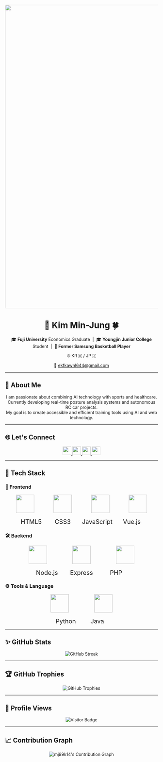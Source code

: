 

<p align="center">
  <img src="https://capsule-render.vercel.app/api?type=waving&color=6994CD&text=Welcome%20to%20Min-Jung's%20GitHub!&animation=twinkling&height=250&fontSize=60&fontColor=FFFFFF&fontAlign=center" width="1000"/>
</p>

<h1 align="center">🐼 Kim Min-Jung 🍀</h1>

<p align="center">
  🎓 <b>Fuji University</b> Economics Graduate &nbsp;|&nbsp;
  🎓 <b>Youngjin Junior College</b> Student &nbsp;|&nbsp;
  🏀 <b>Former Samsung Basketball Player</b>
</p>

<p align="center">
  🌐 KR 🇰 / JP 🇯
</p>

<p align="center">
  📧 <a href="mailto:ekfkawnl644@gmail.com">ekfkawnl644@gmail.com</a>
</p>

---

## 👋 About Me

<p align="center">
  I am passionate about combining AI technology with sports and healthcare. <br>
  Currently developing real-time posture analysis systems and autonomous RC car projects.<br>
  My goal is to create accessible and efficient training tools using AI and web technology.
</p>

---

## 🌐 Let's Connect
<p align="center">
  <a href="https://github.com/mj99k14">
    <img src="https://img.shields.io/badge/GitHub-181717?style=flat&logo=github&logoColor=white" height="28"/>
  </a>
  <a href="https://www.instagram.com/minjung_K13/">
    <img src="https://img.shields.io/badge/Instagram-E4405F?style=flat&logo=instagram&logoColor=white" height="28"/>
  </a>
  <a href="mailto:ekfkawnl644@gmail.com">
    <img src="https://img.shields.io/badge/Gmail-D14836?style=flat&logo=gmail&logoColor=white" height="28"/>
  </a>
  <a href="https://zenn.dev/kmj13">
    <img src="https://img.shields.io/badge/Zenn-3EA8FF?style=flat&logo=zenn&logoColor=white" height="28"/>
  </a>
</p>

---
## 🧰 Tech Stack

### 🎨 Frontend
<p align="center">
  <img src="https://cdn.jsdelivr.net/gh/devicons/devicon/icons/html5/html5-original.svg" width="60" hspace="30"/>
  <img src="https://cdn.jsdelivr.net/gh/devicons/devicon/icons/css3/css3-original.svg" width="60" hspace="30"/>
  <img src="https://cdn.jsdelivr.net/gh/devicons/devicon/icons/javascript/javascript-original.svg" width="60" hspace="30"/>
  <img src="https://cdn.jsdelivr.net/gh/devicons/devicon/icons/vuejs/vuejs-original.svg" width="60" hspace="30"/>
</p>
<p align="center">
 <span style="display:inline-block; width:100px; text-align:center; font-size:20px;">HTML5</span>
  <span style="display:inline-block; width:100px; text-align:center; font-size:20px;">CSS3</span>
  <span style="display:inline-block; width:120px; text-align:center; font-size:20px;">JavaScript</span>
  <span style="display:inline-block; width:100px; text-align:center; font-size:20px;">Vue.js</span>
</p>

### 🛠️ Backend
<p align="center">
  <img src="https://cdn.jsdelivr.net/gh/devicons/devicon/icons/nodejs/nodejs-original.svg" width="60" hspace="40"/>
  <img src="https://cdn.jsdelivr.net/gh/devicons/devicon/icons/express/express-original.svg" width="60" hspace="40"/>
  <img src="https://cdn.jsdelivr.net/gh/devicons/devicon/icons/php/php-original.svg" width="60" hspace="40"/>
</p>
<p align="center">
  <span style="display:inline-block; width:100px; text-align:center;font-size:20px;">Node.js</span>
  <span style="display:inline-block; width:120px; text-align:center;font-size:20px;">Express</span>
  <span style="display:inline-block; width:100px; text-align:center;font-size:20px;">PHP</span>
</p>

### ⚙️ Tools & Language
<p align="center">
  <img src="https://cdn.jsdelivr.net/gh/devicons/devicon/icons/python/python-original.svg" width="60" hspace="40"/>
  <img src="https://cdn.jsdelivr.net/gh/devicons/devicon/icons/java/java-original.svg" width="60" hspace="40"/>
</p>
<p align="center">
  <span style="display:inline-block; width:100px; text-align:center;font-size:20px;">Python</span>
  <span style="display:inline-block; width:100px; text-align:center;font-size:20px;">Java</span>
</p>

---

## ✨ GitHub Stats
<p align="center">
  <img src="https://streak-stats.demolab.com?user=mj99k14&theme=default&hide_border=true&ring=6994CD&fire=6994CD&currStreakLabel=6994CD" alt="GitHub Streak"/>
</p>

---

## 🏆 GitHub Trophies
<p align="center">
  <img src="https://github-profile-trophy.vercel.app/?username=mj99k14&theme=transparent&no-frame=true&margin-w=15&column=4&title=Commit,Followers,Repositories,Experience" alt="GitHub Trophies"/>
</p>

---

## 👀 Profile Views
<p align="center">
  <img src="https://komarev.com/ghpvc/?username=mj99k14&style=flat-square&color=blue" alt="Visitor Badge"/>
</p>

---

## 📈 Contribution Graph
<p align="center">
  <img src="https://github-activity-graph.vercel.app/graph?username=mj99k14&theme=github-light&color=6994CD&line=88B4E7&point=1E70BF&area=true&hide_border=true" alt="mj99k14's Contribution Graph"/>
</p>
